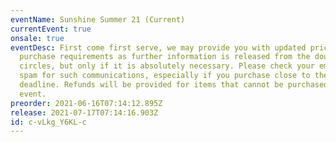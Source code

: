 ```yaml
---
eventName: Sunshine Summer 21 (Current)
currentEvent: true
onsale: true
eventDesc: First come first serve, we may provide you with updated prices or set
  purchase requirements as further information is released from the doujin
  circles, but only if it is absolutely necessary. Please check your email and
  spam for such communications, especially if you purchase close to the
  deadline. Refunds will be provided for items that cannot be purchased at the
  event.
preorder: 2021-06-16T07:14:12.895Z
release: 2021-07-17T07:14:16.903Z
id: c-vLkg_Y6KL-c
---
```

